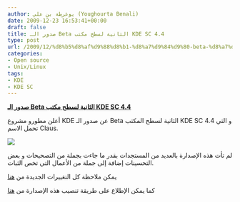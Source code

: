 ```yaml
---
author: يوغرطة بن علي (Youghourta Benali)
date: 2009-12-23 16:53:41+00:00
draft: false
title: صدور الـ Beta الثانية لسطح مكتب KDE SC 4.4
type: post
url: /2009/12/%d8%b5%d8%af%d9%88%d8%b1-%d8%a7%d9%84%d9%80-beta-%d8%a7%d9%84%d8%ab%d8%a7%d9%86%d9%8a%d8%a9-%d9%84%d8%b3%d8%b7%d8%ad-%d9%85%d9%83%d8%aa%d8%a8-kde-sc-4-4/
categories:
- Open source
- Unix/Linux
tags:
- KDE
- KDE SC
---
```


[**صدور الـ Beta الثانية لسطح مكتب KDE SC 4.4**](http://www.it-scoop.com/2009/12/%d8%b5%d8%af%d9%88%d8%b1-%d8%a7%d9%84%d9%80-beta-%d8%a7%d9%84%d8%ab%d8%a7%d9%86%d9%8a%d8%a9-%d9%84%d8%b3%d8%b7%d8%ad-%d9%85%d9%83%d8%aa%d8%a8-kde-sc-4-4/)


أعلن مطورو مشروع KDE عن صدور الـ Beta الثانية لسطح المكتب KDE SC 4.4 و التي تحمل الاسم Claus.

[![](http://djug.developpez.com/rsc/KDE_logo.jpg)
](http://www.it-scoop.com/2009/12/%d8%b5%d8%af%d9%88%d8%b1-%d8%a7%d9%84%d9%80-beta-%d8%a7%d9%84%d8%ab%d8%a7%d9%86%d9%8a%d8%a9-%d9%84%d8%b3%d8%b7%d8%ad-%d9%85%d9%83%d8%aa%d8%a8-kde-sc-4-4/)

لم تأت هذه الإصدارة بالعديد من المستجدات بقدر ما جاءت بجملة من التصحيحات و بعض التحسينات إضافة إلى جملة من الأعمال التي تخص الثبات.

يمكن ملاحظة كل التغييرات الجديدة من [هنا](http://techbase.kde.org/Schedules/KDE4/4.4_Release_Goals)

كما يمكن الإطلاع على طريقة تنصيب هذه الإصدارة من [هنا](http://kde.org/announcements/announce-4.4-beta2.php)

